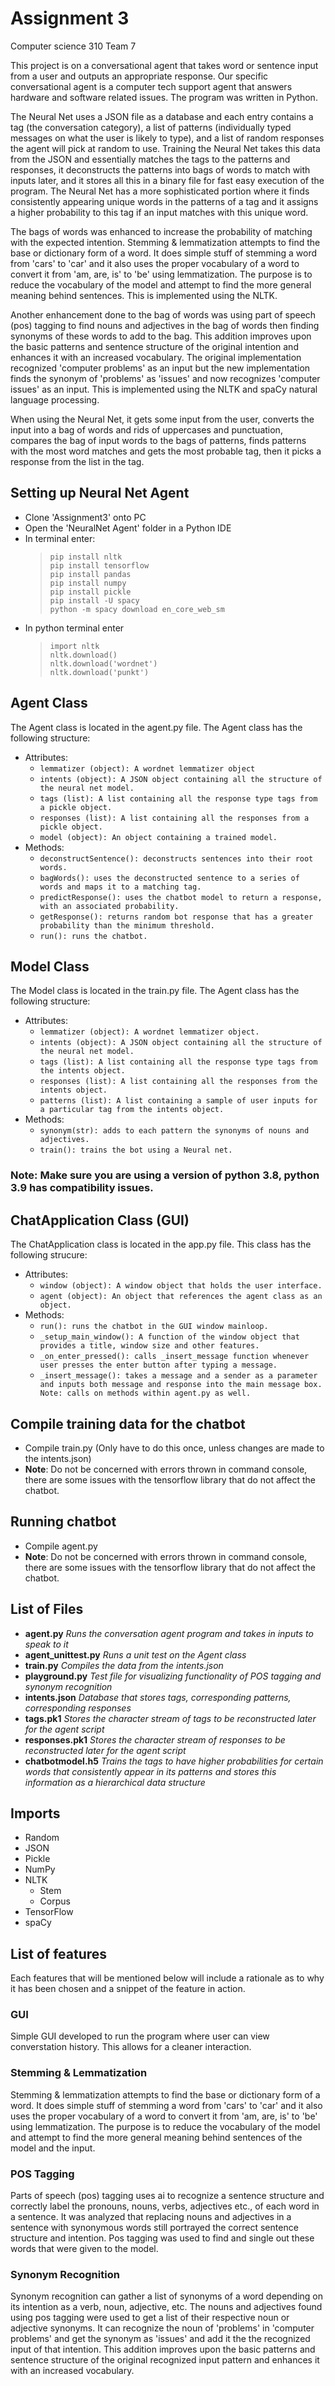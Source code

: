 # Assignment 3
Computer science 310 Team 7

This project is on a conversational agent that takes word or sentence input from a user and outputs an appropriate response. Our specific conversational agent is a computer tech support agent that answers hardware and software related issues. The program was written in Python.

The Neural Net uses a JSON file as a database and each entry contains a tag (the conversation category), a list of patterns (individually typed messages on what the user is likely to type), and a list of random responses the agent will pick at random to use. Training the Neural Net takes this data from the JSON and essentially matches the tags to the patterns and responses, it deconstructs the patterns into bags of words to match with inputs later, and it stores all this in a binary file for fast easy execution of the program. The Neural Net has a more sophisticated portion where it finds consistently appearing unique words in the patterns of a tag and it assigns a higher probability to this tag if an input matches with this unique word.  

The bags of words was enhanced to increase the probability of matching with the expected intention. Stemming & lemmatization attempts to find the base or dictionary form of a word. It does simple stuff of stemming a word from 'cars' to 'car' and it also uses the proper vocabulary of a word to convert it from 'am, are, is' to 'be' using lemmatization. The purpose is to reduce the vocabulary of the model and attempt to find the more general meaning behind sentences. This is implemented using the NLTK.

Another enhancement done to the bag of words was using part of speech (pos) tagging to find nouns and adjectives in the bag of words then finding synonyms of these words to add to the bag. This addition improves upon the basic patterns and sentence structure of the original intention and enhances it with an increased vocabulary. The original implementation recognized 'computer problems' as an input but the new implementation finds the synonym of 'problems' as 'issues' and now recognizes 'computer issues' as an input. This is implemented using the NLTK and spaCy natural language processing.

When using the Neural Net, it gets some input from the user, converts the input into a bag of words and rids of uppercases and punctuation, compares the bag of input words to the bags of patterns, finds patterns with the most word matches and gets the most probable tag, then it picks a response from the list in the tag. 

## Setting up Neural Net Agent
* Clone 'Assignment3' onto PC  
* Open the 'NeuralNet Agent' folder in a Python IDE  
* In terminal enter: 
  > ```pip install nltk```  
  > ```pip install tensorflow```  
  > ```pip install pandas```  
  > ```pip install numpy```  
  > ```pip install pickle```  
  > ```pip install -U spacy```  
  > ```python -m spacy download en_core_web_sm```
* In python terminal enter
  > ```import nltk```  
  > ```nltk.download()```  
  > ```nltk.download('wordnet')```  
  > ```nltk.download('punkt')```
## Agent Class
The Agent class is located in the agent.py file. The Agent class has the following structure:
* Attributes:
  * ```lemmatizer (object): A wordnet lemmatizer object```
  * ```intents (object): A JSON object containing all the structure of the neural net model.```
  * ```tags (list): A list containing all the response type tags from a pickle object.```
  * ```responses (list): A list containing all the responses from a pickle object.```
  * ```model (object): An object containing a trained model.```
* Methods:
  * ```deconstructSentence(): deconstructs sentences into their root words.```
  * ```bagWords(): uses the deconstructed sentence to a series of words and maps it to a matching tag.```
  * ```predictResponse(): uses the chatbot model to return a response, with an associated probability.```
  * ```getResponse(): returns random bot response that has a greater probability than the minimum threshold.```
  * ```run(): runs the chatbot.```
  
## Model Class
The Model class is located in the train.py file. The Agent class has the following structure:
* Attributes:
  * ```lemmatizer (object): A wordnet lemmatizer object.```
  * ```intents (object): A JSON object containing all the structure of the neural net model.```
  * ```tags (list): A list containing all the response type tags from the intents object.```
  * ```responses (list): A list containing all the responses from the intents object.```
  * ```patterns (list): A list containing a sample of user inputs for a particular tag from the intents object.```
* Methods:
  * ```synonym(str): adds to each pattern the synonyms of nouns and adjectives.```
  * ```train(): trains the bot using a Neural net.```
### Note: Make sure you are using a version of python 3.8, python 3.9 has compatibility issues.

## ChatApplication Class (GUI)
The ChatApplication class is located in the app.py file. This class has the following strucure:
* Attributes:
  * ```window (object): A window object that holds the user interface.```
  * ```agent (object): An object that references the agent class as an object.```
* Methods:
  * ```run(): runs the chatbot in the GUI window mainloop.```
  * ```_setup_main_window(): A function of the window object that provides a title, window size and other features.```
  * ```_on_enter_pressed(): calls _insert_message function whenever user presses the enter button after typing a message.```
  * ```_insert_message(): takes a message and a sender as a parameter and inputs both message and response into the main message box. Note: calls on methods within agent.py as well.```


## Compile training data for the chatbot
* Compile train.py (Only have to do this once, unless changes are made to the intents.json)
* **Note**: Do not be concerned with errors thrown in command console, there are some issues with the tensorflow library that do not affect the chatbot.

## Running chatbot
* Compile agent.py
* **Note**: Do not be concerned with errors thrown in command console, there are some issues with the tensorflow library that do not affect the chatbot.

## List of Files
* **agent.py** *Runs the conversation agent program and takes in inputs to speak to it*
* **agent_unittest.py** *Runs a unit test on the Agent class*
* **train.py** *Compiles the data from the intents.json*
* **playground.py** *Test file for visualizing functionality of POS tagging and synonym recognition*
* **intents.json** *Database that stores tags, corresponding patterns, corresponding responses*
* **tags.pk1** *Stores the character stream of tags to be reconstructed later for the agent script*
* **responses.pk1** *Stores the character stream of responses to be reconstructed later for the agent script*
* **chatbotmodel.h5** *Trains the tags to have higher probabilities for certain words that consistently appear in its patterns and stores this information as a hierarchical data structure*
##  Imports 
* Random
* JSON 
* Pickle
* NumPy
* NLTK
  * Stem
  * Corpus
* TensorFlow
* spaCy

## List of features
Each features that will be mentioned below will include a rationale as to why it has been chosen and a snippet of the feature in action.

### GUI
Simple GUI developed to run the program where user can view converstation history. This allows for a cleaner interaction.

### Stemming & Lemmatization
Stemming & lemmatization attempts to find the base or dictionary form of a word. It does simple stuff of stemming a word from 'cars' to 'car' and it also uses the proper vocabulary of a word to convert it from 'am, are, is' to 'be' using lemmatization. The purpose is to reduce the vocabulary of the model and attempt to find the more general meaning behind sentences of the model and the input.

### POS Tagging
Parts of speech (pos) tagging uses ai to recognize a sentence structure and correctly label the pronouns, nouns, verbs, adjectives etc., of each word in a sentence. It was analyzed that replacing nouns and adjectives in a sentence with synonymous words still portrayed the correct sentence structure and intention. Pos tagging was used to find and single out these words that were given to the model.

### Synonym Recognition
Synonym recognition can gather a list of synonyms of a word depending on its intention as a verb, noun, adjective, etc. The nouns and adjectives found using pos tagging were used to get a list of their respective noun or adjective synonyms. It can recognize the noun of 'problems' in 'computer problems' and get the synonym as 'issues' and add it the the recognized input of that intention. This addition improves upon the basic patterns and sentence structure of the original recognized input pattern and enhances it with an increased vocabulary. 